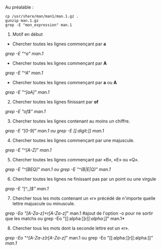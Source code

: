 Au préalable :
```
cp /usr/share/man/man1/man.1.gz .
gunzip man.1.gz
grep -E "mon_expression" man.1
```

1. Motif en début

- Chercher toutes les lignes commençant par **a** 

*grep -E "^a" man.1*

- Chercher toutes les lignes commençant par **A**

*grep -E "^A" man.1*

- Chercher toutes les lignes commençant par **a** ou **A**

*grep -E "^[aA]" man.1*

2. Chercher toutes les lignes finissant par **of**

*grep -E "of$" man.1*

3. Chercher toutes les lignes contenant au moins un chiffre.

*grep -E "[0-9]" man.1 ou grep -E [[:digit:]] man.1*

4) Chercher toutes les lignes commençant par une majuscule.

*grep -E "^[A-Z]" man.1*

5) Chercher toutes les lignes commençant par «B», «E» ou «Q».

*grep -E "^[BEQ]" man.1 ou grep -E "^(B|E|Q)" man.1*

6) Chercher toutes les lignes ne finissant pas par un point ou une virgule

*grep -E "[^.,]$" man.1*

7) Chercher tous les mots contenant un «r» précédé de n'importe quelle lettre majuscule ou minuscule.

*grep -Eo "[A-Za-z]+r[A-Za-z]*" man.1 #ajout de l'option -o pour ne sortir que les matchs ou grep -Eo "[[:alpha:]]*r[[:alpha:]]*" man.1*

8) Chercher tous les mots dont la seconde lettre est un «r».

*grep -Eo "^[A-Za-z]r[A-Za-z]*" man.1 ou grep -Eo "[[:alpha:]]r[[:alpha:]]*" man.1*
